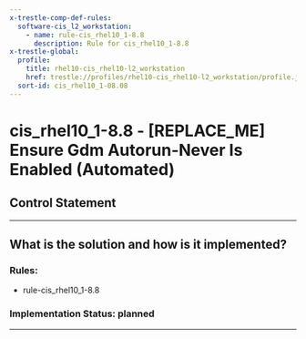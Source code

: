 ```yaml
---
x-trestle-comp-def-rules:
  software-cis_l2_workstation:
    - name: rule-cis_rhel10_1-8.8
      description: Rule for cis_rhel10_1-8.8
x-trestle-global:
  profile:
    title: rhel10-cis_rhel10-l2_workstation
    href: trestle://profiles/rhel10-cis_rhel10-l2_workstation/profile.json
  sort-id: cis_rhel10_1-08.08
---
```


# cis_rhel10_1-8.8 - \[REPLACE_ME\] Ensure Gdm Autorun-Never Is Enabled (Automated)

## Control Statement

______________________________________________________________________

## What is the solution and how is it implemented?

<!-- For implementation status enter one of: implemented, partial, planned, alternative, not-applicable -->

<!-- Note that the list of rules under ### Rules: is read-only and changes will not be captured after assembly to JSON -->

<!-- Add control implementation description here for control: cis_rhel10_1-8.8 -->

### Rules:

  - rule-cis_rhel10_1-8.8

### Implementation Status: planned

______________________________________________________________________
